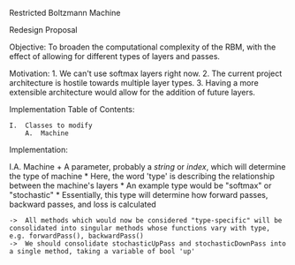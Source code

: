 

Restricted Boltzmann Machine


Redesign Proposal

Objective:  To broaden the computational complexity of the RBM, with the effect of allowing for different types of layers and passes.

Motivation: 
    1.  We can't use softmax layers right now.
    2.  The current project architecture is hostile towards multiple layer types.
    3.  Having a more extensible architecture would allow for the addition of future layers.

Implementation Table of Contents:

    I.  Classes to modify
        A.  Machine
    
Implementation:

I.A.  Machine
    +   A parameter, probably a _string_ or _index_, which will determine the type of machine
        *   Here, the word 'type' is describing the relationship between the machine's layers
        *   An example type would be "softmax" or "stochastic"
        *   Essentially, this type will determine how forward passes, backward passes, and loss is calculated
    
    ->  All methods which would now be considered "type-specific" will be consolidated into singular methods whose functions vary with type, e.g. forwardPass(), backwardPass()
    ->  We should consolidate stochasticUpPass and stochasticDownPass into a single method, taking a variable of bool 'up'
    